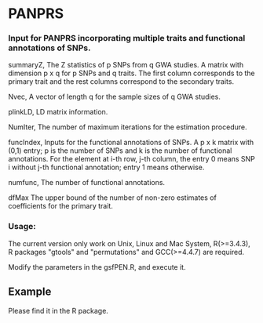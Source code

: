 # PANPRS

### Input for PANPRS incorporating multiple traits and functional annotations of SNPs.

summaryZ, 
The Z statistics of p SNPs from q GWA studies. A matrix with dimension p x q for p SNPs and q traits. The first column corresponds to the primary trait and the rest columns correspond to the secondary traits.


Nvec,
A vector of length q for the sample sizes of q GWA studies.

plinkLD,
LD matrix information.

NumIter,
The number of maximum iterations for the estimation procedure. 


funcIndex,
Inputs for the functional annotations of SNPs. A p x k matrix with (0,1) entry; p is the number of SNPs and 
k is the number of functional annotations. For the element at i-th row, j-th column, the entry 0 means SNP i without j-th functional annotation; entry 1 means otherwise.

numfunc,
The number of functional annotations.


dfMax
The upper bound of the number of non-zero estimates of coefficients for the primary trait.



### Usage:
The current version only work on Unix, Linux and Mac System, R(>=3.4.3), R packages "gtools" and "permutations" and GCC(>=4.4.7) are required.

Modify the parameters in the gsfPEN.R, and execute it.



## Example
Please find it in the R package.